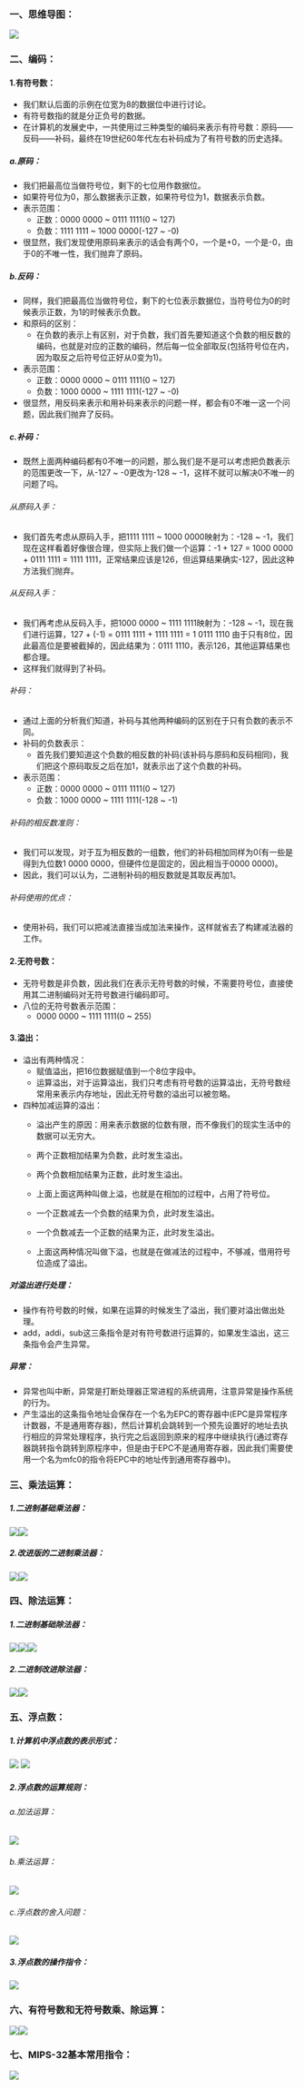 ### 一、思维导图：
![](https://nickaljy-pictures.oss-cn-hangzhou.aliyuncs.com/计算机的算术运算思维导图.jpg)
### 二、编码：
#### 1.有符号数：
- 我们默认后面的示例在位宽为8的数据位中进行讨论。
- 有符号数指的就是分正负号的数据。
- 在计算机的发展史中，一共使用过三种类型的编码来表示有符号数：原码——反码——补码，最终在19世纪60年代左右补码成为了有符号数的历史选择。
##### a.原码：
- 我们把最高位当做符号位，剩下的七位用作数据位。
- 如果符号位为0，那么数据表示正数，如果符号位为1，数据表示负数。
- 表示范围：
	- 正数：0000 0000 ~ 0111 1111(0 ~ 127)
	- 负数：1111 1111 ~ 1000 0000(-127 ~ -0)
- 很显然，我们发现使用原码来表示的话会有两个0，一个是+0，一个是-0，由于0的不唯一性，我们抛弃了原码。
##### b.反码：
- 同样，我们把最高位当做符号位，剩下的七位表示数据位，当符号位为0的时候表示正数，为1的时候表示负数。
- 和原码的区别：
	- 在负数的表示上有区别，对于负数，我们首先要知道这个负数的相反数的编码，也就是对应的正数的编码，然后每一位全部取反(包括符号位在内，因为取反之后符号位正好从0变为1)。
- 表示范围：
	- 正数：0000 0000 ~ 0111 1111(0 ~ 127)
	- 负数：1000 0000 ~ 1111 1111(-127 ~ -0)
- 很显然，用反码来表示和用补码来表示的问题一样，都会有0不唯一这一个问题，因此我们抛弃了反码。
##### c.补码：
- 既然上面两种编码都有0不唯一的问题，那么我们是不是可以考虑把负数表示的范围更改一下，从-127 ~ -0更改为-128 ~ -1，这样不就可以解决0不唯一的问题了吗。
###### 从原码入手：
- 我们首先考虑从原码入手，把1111 1111 ~ 1000 0000映射为：-128 ~ -1，我们现在这样看着好像很合理，但实际上我们做一个运算：-1 + 127 = 1000 0000 + 0111 1111 = 1111 1111，正常结果应该是126，但运算结果确实-127，因此这种方法我们抛弃。
###### 从反码入手：
- 我们再考虑从反码入手，把1000 0000 ~ 1111 1111映射为：-128 ~ -1，现在我们进行运算，127 + (-1) = 0111 1111 + 1111 1111 = 1 0111 1110 由于只有8位，因此最高位是要被截掉的，因此结果为：0111 1110，表示126，其他运算结果也都合理。
- 这样我们就得到了补码。
###### 补码：
- 通过上面的分析我们知道，补码与其他两种编码的区别在于只有负数的表示不同。
- 补码的负数表示：
	- 首先我们要知道这个负数的相反数的补码(该补码与原码和反码相同)，我们把这个原码取反之后在加1，就表示出了这个负数的补码。
- 表示范围：
	- 正数：0000 0000 ~ 0111 1111(0 ~ 127)
	- 负数：1000 0000 ~ 1111 1111(-128 ~ -1)
###### 补码的相反数准则：
- 我们可以发现，对于互为相反数的一组数，他们的补码相加同样为0(有一些是得到九位数1 0000 0000，但硬件位是固定的，因此相当于0000 0000)。
- 因此，我们可以认为，二进制补码的相反数就是其取反再加1。
###### 补码使用的优点：
- 使用补码，我们可以把减法直接当成加法来操作，这样就省去了构建减法器的工作。
#### 2.无符号数：
- 无符号数是非负数，因此我们在表示无符号数的时候，不需要符号位，直接使用其二进制编码对无符号数进行编码即可。
- 八位的无符号数表示范围：
	- 0000 0000 ~ 1111 1111(0 ~ 255)
#### 3.溢出：
- 溢出有两种情况：
	- 赋值溢出，把16位数据赋值到一个8位字段中。
	- 运算溢出，对于运算溢出，我们只考虑有符号数的运算溢出，无符号数经常用来表示内存地址，因此无符号数的溢出可以被忽略。
- 四种加减运算的溢出：
	- 溢出产生的原因：用来表示数据的位数有限，而不像我们的现实生活中的数据可以无穷大。
	- 两个正数相加结果为负数，此时发生溢出。
	- 两个负数相加结果为正数，此时发生溢出。
	- 上面上面这两种叫做上溢，也就是在相加的过程中，占用了符号位。

	- 一个正数减去一个负数的结果为负，此时发生溢出。
	- 一个负数减去一个正数的结果为正，此时发生溢出。
	- 上面这两种情况叫做下溢，也就是在做减法的过程中，不够减，借用符号位造成了溢出。
##### 对溢出进行处理：
- 操作有符号数的时候，如果在运算的时候发生了溢出，我们要对溢出做出处理。
- add，addi，sub这三条指令是对有符号数进行运算的，如果发生溢出，这三条指令会产生异常。
##### 异常：
- 异常也叫中断，异常是打断处理器正常进程的系统调用，注意异常是操作系统的行为。
- 产生溢出的这条指令地址会保存在一个名为EPC的寄存器中(EPC是异常程序计数器，不是通用寄存器)，然后计算机会跳转到一个预先设置好的地址去执行相应的异常处理程序，执行完之后返回到原来的程序中继续执行(通过寄存器跳转指令跳转到原程序中，但是由于EPC不是通用寄存器，因此我们需要使用一个名为mfc0的指令将EPC中的地址传到通用寄存器中)。
### 三、乘法运算：
##### 1.二进制基础乘法器：
![](https://nickaljy-pictures.oss-cn-hangzhou.aliyuncs.com/乘法器(1)_页面_1.jpg)![](https://nickaljy-pictures.oss-cn-hangzhou.aliyuncs.com/乘法器(1)_页面_2.jpg)
##### 2.改进版的二进制乘法器：
![](https://nickaljy-pictures.oss-cn-hangzhou.aliyuncs.com/乘法器(1)_页面_3.jpg)![](https://nickaljy-pictures.oss-cn-hangzhou.aliyuncs.com/2134DF73B71B9334D2C1E924AF94AF19.png)
### 四、除法运算：
##### 1.二进制基础除法器：
![](https://nickaljy-pictures.oss-cn-hangzhou.aliyuncs.com/除法器_页面_1.jpg)![](https://nickaljy-pictures.oss-cn-hangzhou.aliyuncs.com/21CB342EBE552A18A94687CD49F24F39.png)![](https://nickaljy-pictures.oss-cn-hangzhou.aliyuncs.com/除法器_页面_3.jpg)
##### 2.二进制改进除法器：
![](https://nickaljy-pictures.oss-cn-hangzhou.aliyuncs.com/除法器_页面_4.jpg)![](https://nickaljy-pictures.oss-cn-hangzhou.aliyuncs.com/B8D86313D8EB7E713C1666E70EB60E8B.png)
### 五、浮点数：
##### 1.计算机中浮点数的表示形式：
![](https://nickaljy-pictures.oss-cn-hangzhou.aliyuncs.com/浮点数_页面_1.jpg)
![](https://nickaljy-pictures.oss-cn-hangzhou.aliyuncs.com/浮点数_页面_2.jpg)
##### 2.浮点数的运算规则：
###### a.加法运算：
![](https://nickaljy-pictures.oss-cn-hangzhou.aliyuncs.com/浮点数_页面_3.jpg)
###### b.乘法运算：
![](https://nickaljy-pictures.oss-cn-hangzhou.aliyuncs.com/浮点数_页面_4.jpg)
###### c.浮点数的舍入问题：
![](https://nickaljy-pictures.oss-cn-hangzhou.aliyuncs.com/32503E2AF05B6AAF1035F7C23D17EAC7.png)
##### 3.浮点数的操作指令：
![](https://nickaljy-pictures.oss-cn-hangzhou.aliyuncs.com/浮点数_页面_6.jpg)
### 六、有符号数和无符号数乘、除运算：
![](https://nickaljy-pictures.oss-cn-hangzhou.aliyuncs.com/Page1(4).jpg)![](https://nickaljy-pictures.oss-cn-hangzhou.aliyuncs.com/8CF8F27B417062EA8C90CC2D267FC119.png)
### 七、MIPS-32基本常用指令：
![](https://nickaljy-pictures.oss-cn-hangzhou.aliyuncs.com/AF305B78CFAB8B469AB19FB49C7FCF2D.png)


